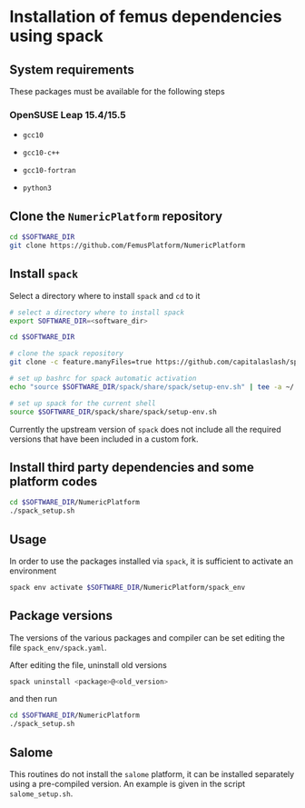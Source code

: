 # Installation of femus dependencies using spack

## System requirements

These packages must be available for the following steps

### OpenSUSE Leap 15.4/15.5

* `gcc10`

* `gcc10-c++`

* `gcc10-fortran`

* `python3`

## Clone the `NumericPlatform` repository

```bash
cd $SOFTWARE_DIR
git clone https://github.com/FemusPlatform/NumericPlatform
```

## Install `spack`

Select a directory where to install `spack` and `cd` to it

```bash
# select a directory where to install spack
export SOFTWARE_DIR=<software_dir>

cd $SOFTWARE_DIR

# clone the spack repository
git clone -c feature.manyFiles=true https://github.com/capitalaslash/spack.git -b v0.20_femus

# set up bashrc for spack automatic activation
echo "source $SOFTWARE_DIR/spack/share/spack/setup-env.sh" | tee -a ~/.bashrc

# set up spack for the current shell
source $SOFTWARE_DIR/spack/share/spack/setup-env.sh
```

Currently the upstream version of `spack` does not include all the required versions
that have been included in a custom fork.

## Install third party dependencies and some platform codes

```bash
cd $SOFTWARE_DIR/NumericPlatform
./spack_setup.sh
```

## Usage

In order to use the packages installed via `spack`, it is sufficient to activate an
environment

```bash
spack env activate $SOFTWARE_DIR/NumericPlatform/spack_env
```

## Package versions

The versions of the various packages and compiler can be set editing the file
`spack_env/spack.yaml`.

After editing the file, uninstall old versions

```bash
spack uninstall <package>@<old_version>
```

and then run

```bash
cd $SOFTWARE_DIR/NumericPlatform
./spack_setup.sh
```

## Salome

This routines do not install the `salome` platform, it can be installed separately
using a pre-compiled version. An example is given in the script `salome_setup.sh`.
